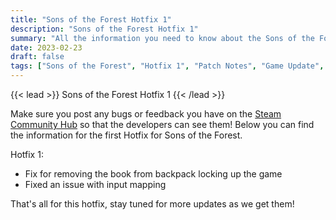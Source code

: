 ```yaml
---
title: "Sons of the Forest Hotfix 1"
description: "Sons of the Forest Hotfix 1"
summary: "All the information you need to know about the Sons of the Forest Hotfix 1"
date: 2023-02-23
draft: false
tags: ["Sons of the Forest", "Hotfix 1", "Patch Notes", "Game Update", "New Content"]
---
```


{{< lead >}}
Sons of the Forest Hotfix 1
{{< /lead >}}

Make sure you post any bugs or feedback you have on the [Steam Community Hub](https://steamcommunity.com/app/1326470/discussions/) so that the developers can see them!
Below you can find the information for the first Hotfix for Sons of the Forest.

Hotfix 1:
- Fix for removing the book from backpack locking up the game
- Fixed an issue with input mapping

That's all for this hotfix, stay tuned for more updates as we get them! 